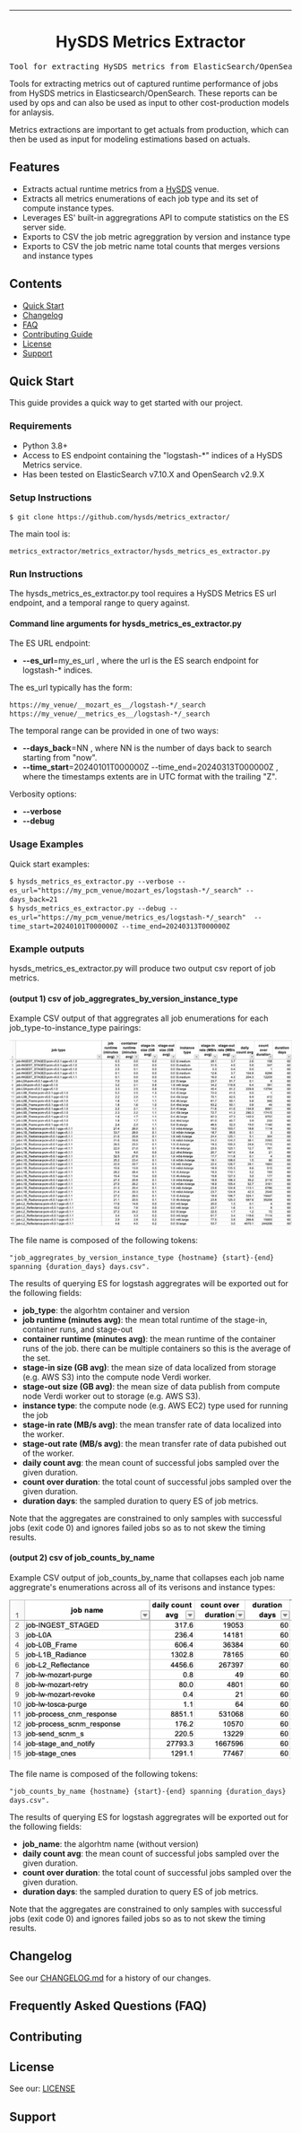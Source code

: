 <!-- Header block for project -->
<hr>

<div align="center">

<!-- ☝️ Replace with your logo (if applicable) via ![](https://uri-to-your-logo-image) ☝️ -->
<!-- ☝️ If you see logo rendering errors, make sure you're not using indentation, or try an HTML IMG tag -->

<h1 align="center">HySDS Metrics Extractor</h1>
<!-- ☝️ Replace with your repo name ☝️ -->

</div>

<pre align="center">Tool for extracting HySDS metrics from ElasticSearch/OpenSearch out as aggregrates for reporting and cost-production modeling.</pre>
<!-- ☝️ Replace with a single sentence describing the purpose of your repo / proj ☝️ -->

<!-- Header block for project -->

Tools for extracting metrics out of captured runtime performance of jobs from HySDS metrics in Elasticsearch/OpenSearch. These reports can be used by ops and can also be used as input to other cost-production models for anlaysis.
<!-- ☝️ Replace with a more detailed description of your repository, including why it was made and whom its intended for.  ☝️ -->

Metrics extractions are important to get actuals from production, which can then be used as input for modeling estimations based on actuals.
<!-- example links>
[Website]([INSERT WEBSITE LINK HERE]) | [Docs/Wiki]([INSERT DOCS/WIKI SITE LINK HERE]) | [Discussion Board]([INSERT DISCUSSION BOARD LINK HERE]) | [Issue Tracker]([INSERT ISSUE TRACKER LINK HERE])
-->

## Features

* Extracts actual runtime metrics from a [HySDS](https://github.com/hysds/) venue.
* Extracts all metrics enumerations of each job type and its set of compute instance types.
* Leverages ES' built-in aggregrations API to compute statistics on the ES server side.
* Exports to CSV the job metric agreggration by version and instance type
* Exports to CSV the job metric name total counts that merges versions and instance types

<!-- ☝️ Replace with a bullet-point list of your features ☝️ -->

## Contents

* [Quick Start](#quick-start)
* [Changelog](#changelog)
* [FAQ](#frequently-asked-questions-faq)
* [Contributing Guide](#contributing)
* [License](#license)
* [Support](#support)

## Quick Start

This guide provides a quick way to get started with our project.

### Requirements

* Python 3.8+
* Access to ES endpoint containing the "logstash-*" indices of a HySDS Metrics service.
* Has been tested on ElasticSearch v7.10.X and OpenSearch v2.9.X
  
<!-- ☝️ Replace with a numbered list of your requirements, including hardware if applicable ☝️ -->

### Setup Instructions

    $ git clone https://github.com/hysds/metrics_extractor/

The main tool is:

    metrics_extractor/metrics_extractor/hysds_metrics_es_extractor.py

<!-- ☝️ Replace with a numbered list of how to set up your software prior to running ☝️ -->

### Run Instructions

The hysds_metrics_es_extractor.py tool requires a HySDS Metrics ES url endpoint, and a temporal range to query against.

#### Command line arguments for hysds_metrics_es_extractor.py

The ES URL endpoint:

* __--es_url__=my_es_url , where the url is the ES search endpoint for logstash-* indices.

The es_url typically has the form:

    https://my_venue/__mozart_es__/logstash-*/_search
    https://my_venue/__metrics_es__/logstash-*/_search

The temporal range can be provided in one of two ways:

* __--days_back__=NN , where NN is the number of days back to search starting from "now".
* __--time_start__=20240101T000000Z --time_end=20240313T000000Z , where the timestamps extents are in UTC format with the trailing "Z".

Verbosity options:

* __--verbose__
* __--debug__

<!-- ☝️ Replace with a numbered list of your run instructions, including expected results ☝️ -->

### Usage Examples

Quick start examples:

    $ hysds_metrics_es_extractor.py --verbose --es_url="https://my_pcm_venue/mozart_es/logstash-*/_search" --days_back=21
    $ hysds_metrics_es_extractor.py --debug --es_url="https://my_pcm_venue/metrics_es/logstash-*/_search"  --time_start=20240101T000000Z --time_end=20240313T000000Z

### Example outputs

hysds_metrics_es_extractor.py will produce two output csv report of job metrics.

#### (output 1) csv of job_aggregrates_by_version_instance_type

Example CSV output of that aggregrates all job enumerations for each job_type-to-instance_type pairings:

![Example CSV output of job_aggregrates_by_version_instance_type](assets/example-job_aggregrates_by_version_instance_type.png?raw=true "Example CSV output of job_aggregrates_by_version_instance_type")

The file name is composed of the following tokens:

    "job_aggregrates_by_version_instance_type {hostname} {start}-{end} spanning {duration_days} days.csv".

The results of querying ES for logstash aggregrates will be exported out for the following fields:

* __job_type__: the algorhtm container and version
* __job runtime (minutes avg)__: the mean total runtime of the stage-in, container runs, and stage-out
* __container runtime (minutes avg)__: the mean runtime of the container runs of the job. there can be multiple containers so this is the average of the set.
* __stage-in size (GB avg)__: the mean size of data localized from storage (e.g. AWS S3) into the compute node Verdi worker.
* __stage-out size (GB avg)__: the mean size of data publish from compute node Verdi worker out to storage (e.g. AWS S3).
* __instance type__: the compute node (e.g. AWS EC2) type used for running the job
* __stage-in rate (MB/s avg)__: the mean transfer rate of data localized into the worker.
* __stage-out rate (MB/s avg)__: the mean transfer rate of data pubished out of the worker.
* __daily count avg__: the mean count of successful jobs sampled over the given duration.
* __count over duration__: the total count of successful jobs sampled over the given duration.
* __duration days__: the sampled duration to query ES of job metrics.

Note that the aggregates are constrained to only samples with successful jobs (exit code 0) and ignores failed jobs so as to not skew the timing results.

#### (output 2) csv of job_counts_by_name

Example CSV output of job_counts_by_name that collapses each job name aggregrate's enumerations across all of its verisons and instance types:

![Example CSV output of job_counts_by_name](assets/example-job_counts_by_name.png?raw=true "Example CSV output of job_counts_by_name")

The file name is composed of the following tokens:

    "job_counts_by_name {hostname} {start}-{end} spanning {duration_days} days.csv".

The results of querying ES for logstash aggregrates will be exported out for the following fields:

* __job_name__: the algorhtm name (without version)
* __daily count avg__: the mean count of successful jobs sampled over the given duration.
* __count over duration__: the total count of successful jobs sampled over the given duration.
* __duration days__: the sampled duration to query ES of job metrics.

Note that the aggregates are constrained to only samples with successful jobs (exit code 0) and ignores failed jobs so as to not skew the timing results.

<!-- ☝️ Replace with a list of your usage examples, including screenshots if possible, and link to external documentation for details ☝️ -->

## Changelog

See our [CHANGELOG.md](CHANGELOG.md) for a history of our changes.

<!-- ☝️ Replace with links to your changelog and releases page ☝️ -->

## Frequently Asked Questions (FAQ)

<!-- example link to FAQ PAGE>
Questions about our project? Please see our: [FAQ]([INSERT LINK TO FAQ / DISCUSSION BOARD])
-->

<!-- example FAQ inline format>
1. Question 1
   - Answer to question 1
2. Question 2
   - Answer to question 2
-->

<!-- example FAQ inline with no questions yet>
No questions yet. Propose a question to be added here by reaching out to our contributors! See support section below.
-->

<!-- ☝️ Replace with a list of frequently asked questions from your project, or post a link to your FAQ on a discussion board ☝️ -->

## Contributing

<!-- example link to CONTRIBUTING.md>
Interested in contributing to our project? Please see our: [CONTRIBUTING.md](CONTRIBUTING.md)
-->

<!-- example inline contributing guide>
1. Create an GitHub issue ticket describing what changes you need (e.g. issue-1)
2. [Fork]([INSERT LINK TO YOUR REPO FORK PAGE HERE, e.g. https://github.com/my_org/my_repo/fork]) this repo
3. Make your modifications in your own fork
4. Make a pull-request in this repo with the code in your fork and tag the repo owner / largest contributor as a reviewer

**Working on your first pull request?** See guide: [How to Contribute to an Open Source Project on GitHub](https://kcd.im/pull-request)
-->


<!-- example link to CODE_OF_CONDUCT.md>
For guidance on how to interact with our team, please see our code of conduct located at: [CODE_OF_CONDUCT.md](CODE_OF_CONDUCT.md)
-->

<!-- ☝️ Replace with a text describing how people may contribute to your project, or link to your contribution guide directly ☝️ -->



<!-- example link to GOVERNANCE.md>
For guidance on our governance approach, including decision-making process and our various roles, please see our governance model at: [GOVERNANCE.md](GOVERNANCE.md)
-->

## License

See our: [LICENSE](LICENSE)
<!-- ☝️ Replace with the text of your copyright and license, or directly link to your license file ☝️ -->

## Support


<!-- example list of contacts>
Key points of contact are: [@github-user-1]([INSERT LINK TO GITHUB PROFILE]) [@github-user-2]([INSERT LINK TO GITHUB PROFILE])
-->

<!-- ☝️ Replace with the key individuals who should be contacted for questions ☝️ -->
